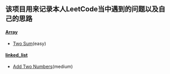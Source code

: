 ## 该项目用来记录本人LeetCode当中遇到的问题以及自己的思路


#### [Array](problems/java/array)
- [Two Sum](problems/java/array/TwoSum.java)(easy)

#### [linked_list](problems/java/linked_list)
- [Add Two Numbers](problems/java/linked_list/AddTwoNumbers.java)(medium)